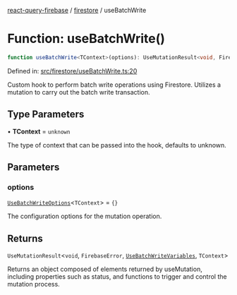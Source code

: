 [react-query-firebase](../../modules.md) / [firestore](../index.md) / useBatchWrite

# Function: useBatchWrite()

```ts
function useBatchWrite<TContext>(options): UseMutationResult<void, FirebaseError, UseBatchWriteVariables, TContext>
```

Defined in: [src/firestore/useBatchWrite.ts:20](https://github.com/vpishuk/react-query-firebase/blob/2814a7f726829eb67b40b71ca1e3d6c86fc8bb8b/src/firestore/useBatchWrite.ts#L20)

Custom hook to perform batch write operations using Firestore.
Utilizes a mutation to carry out the batch write transaction.

## Type Parameters

• **TContext** = `unknown`

The type of context that can be passed into the hook, defaults to unknown.

## Parameters

### options

[`UseBatchWriteOptions`](../type-aliases/UseBatchWriteOptions.md)\<`TContext`\> = `{}`

The configuration options for the mutation operation.

## Returns

`UseMutationResult`\<`void`, `FirebaseError`, [`UseBatchWriteVariables`](../type-aliases/UseBatchWriteVariables.md), `TContext`\>

Returns an object composed of elements returned by useMutation, including properties such as status, and functions to trigger and control the mutation process.
